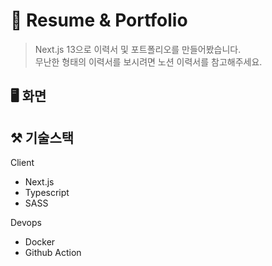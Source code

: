 # 📃 Resume & Portfolio

> Next.js 13으로 이력서 및 포트폴리오를 만들어봤습니다.  
> 무난한 형태의 이력서를 보시려면 노션 이력서를 참고해주세요.

## 🖥️ 화면

## ⚒️ 기술스택

<detail>
    <summary>Client</summary>
    <ul>
        <li>Next.js</li>
        <li>Typescript</li>
        <li>SASS</li>
    </ul>
</detail>

<detail>
    <summary>Devops</summary>
    <ul>
        <li>Docker</li>
        <li>Github Action</li>
    </ul>
</detail>
